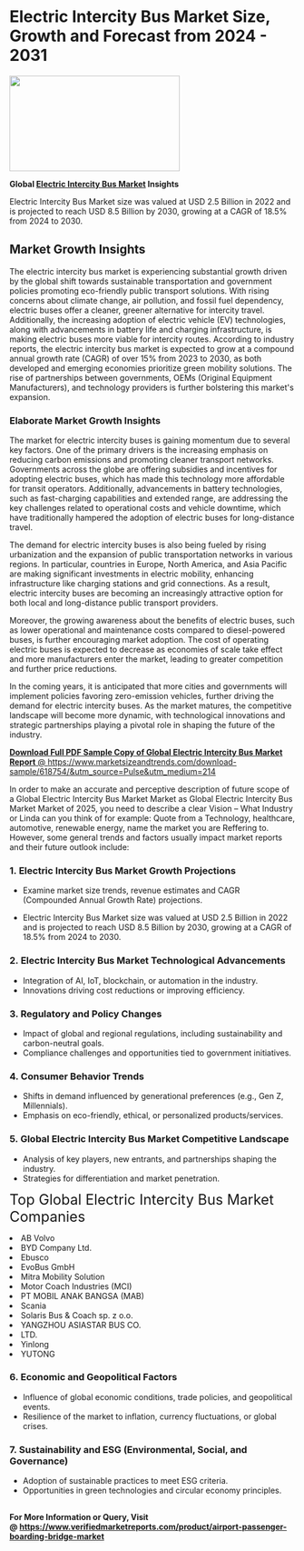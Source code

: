 <H1>Electric Intercity Bus Market Size, Growth and Forecast from 2024 - 2031</H1><img class="aligncenter size-medium wp-image-584254" src="https://thirdeyenews.in/wp-content/uploads/2024/09/Global-Market-Research-300x168.jpeg" alt="" width="300" height="168" /><p><strong>Global&nbsp;<a href="https://www.marketsizeandtrends.com/download-sample/618754/&amp;utm_source=Pulse&amp;utm_medium=214">Electric Intercity Bus Market</a> Insights</strong></p><p>Electric Intercity Bus Market size was valued at USD 2.5 Billion in 2022 and is projected to reach USD 8.5 Billion by 2030, growing at a CAGR of 18.5% from 2024 to 2030.</p><p><h2>Market Growth Insights</h2> <p>The electric intercity bus market is experiencing substantial growth driven by the global shift towards sustainable transportation and government policies promoting eco-friendly public transport solutions. With rising concerns about climate change, air pollution, and fossil fuel dependency, electric buses offer a cleaner, greener alternative for intercity travel. Additionally, the increasing adoption of electric vehicle (EV) technologies, along with advancements in battery life and charging infrastructure, is making electric buses more viable for intercity routes. According to industry reports, the electric intercity bus market is expected to grow at a compound annual growth rate (CAGR) of over 15% from 2023 to 2030, as both developed and emerging economies prioritize green mobility solutions. The rise of partnerships between governments, OEMs (Original Equipment Manufacturers), and technology providers is further bolstering this market's expansion.</p> <p><a href="#"></a></p> <h3>Elaborate Market Growth Insights</h3> <p>The market for electric intercity buses is gaining momentum due to several key factors. One of the primary drivers is the increasing emphasis on reducing carbon emissions and promoting cleaner transport networks. Governments across the globe are offering subsidies and incentives for adopting electric buses, which has made this technology more affordable for transit operators. Additionally, advancements in battery technologies, such as fast-charging capabilities and extended range, are addressing the key challenges related to operational costs and vehicle downtime, which have traditionally hampered the adoption of electric buses for long-distance travel.</p> <p>The demand for electric intercity buses is also being fueled by rising urbanization and the expansion of public transportation networks in various regions. In particular, countries in Europe, North America, and Asia Pacific are making significant investments in electric mobility, enhancing infrastructure like charging stations and grid connections. As a result, electric intercity buses are becoming an increasingly attractive option for both local and long-distance public transport providers.</p> <p>Moreover, the growing awareness about the benefits of electric buses, such as lower operational and maintenance costs compared to diesel-powered buses, is further encouraging market adoption. The cost of operating electric buses is expected to decrease as economies of scale take effect and more manufacturers enter the market, leading to greater competition and further price reductions.</p> <p>In the coming years, it is anticipated that more cities and governments will implement policies favoring zero-emission vehicles, further driving the demand for electric intercity buses. As the market matures, the competitive landscape will become more dynamic, with technological innovations and strategic partnerships playing a pivotal role in shaping the future of the industry.</p> <p><a href="#"></p><p><span class=""><strong>Download Full PDF Sample Copy of Global Electric Intercity Bus Market Report</strong> @ <a href="https://www.marketsizeandtrends.com/download-sample/618754/&amp;utm_source=Pulse&amp;utm_medium=214" target="_blank">https://www.marketsizeandtrends.com/download-sample/618754/&amp;utm_source=Pulse&amp;utm_medium=214</a></span></p><p>In order to make an accurate and perceptive description of future scope of a Global&nbsp;Electric Intercity Bus Market Market as Global&nbsp;Electric Intercity Bus Market Market of 2025, you need to describe a clear Vision &ndash; What Industry or Linda can you think of for example: Quote from a Technology, healthcare, automotive, renewable energy, name the market you are Reffering to. However, some general trends and factors usually impact market reports and their future outlook include:</p><h3>1.&nbsp;<strong>Electric Intercity Bus Market Growth Projections</strong></h3><ul><li>Examine market size trends, revenue estimates and CAGR (Compounded Annual Growth Rate) projections.</li><li><p>Electric Intercity Bus Market size was valued at USD 2.5 Billion in 2022 and is projected to reach USD 8.5 Billion by 2030, growing at a CAGR of 18.5% from 2024 to 2030.</p></li></ul><h3>2.&nbsp;<strong>Electric Intercity Bus Market Technological Advancements</strong></h3><ul><li>Integration of AI, IoT, blockchain, or automation in the industry.</li><li>Innovations driving cost reductions or improving efficiency.</li></ul><h3>3.&nbsp;<strong>Regulatory and Policy Changes</strong></h3><ul><li>Impact of global and regional regulations, including sustainability and carbon-neutral goals.</li><li>Compliance challenges and opportunities tied to government initiatives.</li></ul><h3>4.&nbsp;<strong>Consumer Behavior Trends</strong></h3><ul><li>Shifts in demand influenced by generational preferences (e.g., Gen Z, Millennials).</li><li>Emphasis on eco-friendly, ethical, or personalized products/services.</li></ul><h3>5.&nbsp;<strong>Global Electric Intercity Bus Market Competitive Landscape</strong></h3><ul><li>Analysis of key players, new entrants, and partnerships shaping the industry.</li><li>Strategies for differentiation and market penetration.</li></ul><p data-pm-slice="1 1 []"><span style="color: inherit; font-family: inherit; font-size: 25px;">Top Global Electric Intercity Bus Market Companies</span></p><div class="" data-test-id=""><p><li>AB Volvo</li><li> BYD Company Ltd.</li><li> Ebusco</li><li> EvoBus GmbH</li><li> Mitra Mobility Solution</li><li> Motor Coach Industries (MCI)</li><li> PT MOBIL ANAK BANGSA (MAB)</li><li> Scania</li><li> Solaris Bus & Coach sp. z o.o.</li><li> YANGZHOU ASIASTAR BUS CO.</li><li> LTD.</li><li> Yinlong</li><li> YUTONG</li></p></div><h3>6.&nbsp;<strong>Economic and Geopolitical Factors</strong></h3><ul><li>Influence of global economic conditions, trade policies, and geopolitical events.</li><li>Resilience of the market to inflation, currency fluctuations, or global crises.</li></ul><h3>7.&nbsp;<strong>Sustainability and ESG (Environmental, Social, and Governance)</strong></h3><ul><li>Adoption of sustainable practices to meet ESG criteria.</li><li>Opportunities in green technologies and circular economy principles.</li></ul><h2><strong style="font-size: 14px;">For More Information or Query, Visit @&nbsp;</strong><a style="background-color: #ffffff; font-size: 14px;" href="https://www.marketsizeandtrends.com/report/electric-intercity-bus-market/" target="_blank">https://www.verifiedmarketreports.com/product/airport-passenger-boarding-bridge-market</a></h2>
